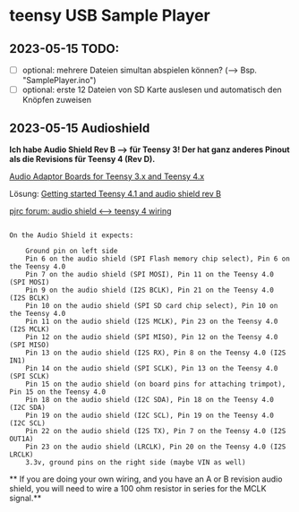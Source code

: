 # teensy USB Sample Player

## 2023-05-15 TODO:

- [ ] optional: mehrere Dateien simultan abspielen können? (--> Bsp. "SamplePlayer.ino")
- [ ] optional: erste 12 Dateien von SD Karte auslesen und automatisch den Knöpfen zuweisen

## 2023-05-15 Audioshield

**Ich habe Audio Shield Rev B --> für Teensy 3! Der hat ganz anderes Pinout als die Revisions für Teensy 4 (Rev D).**

[Audio Adaptor Boards for Teensy 3.x and Teensy 4.x](https://www.pjrc.com/store/teensy3_audio.html)

Lösung: [Getting started Teensy 4.1 and audio shield rev B](https://forum.pjrc.com/threads/64315-Getting-started-Teensy-4-1-and-audio-shield-rev-B)

[pjrc forum: audio shield <--> teensy 4 wiring](https://forum.pjrc.com/threads/57341-Bad-wiring-posted-somewhere-for-Teesny-4-0-to-Audio-Shield?p=214981&viewfull=1#post214981)

```

On the Audio Shield it expects:

    Ground pin on left side
    Pin 6 on the audio shield (SPI Flash memory chip select), Pin 6 on the Teensy 4.0
    Pin 7 on the audio shield (SPI MOSI), Pin 11 on the Teensy 4.0 (SPI MOSI)
    Pin 9 on the audio shield (I2S BCLK), Pin 21 on the Teensy 4.0 (I2S BCLK)
    Pin 10 on the audio shield (SPI SD card chip select), Pin 10 on the Teensy 4.0
    Pin 11 on the audio shield (I2S MCLK), Pin 23 on the Teensy 4.0 (I2S MCLK)
    Pin 12 on the audio shield (SPI MISO), Pin 12 on the Teensy 4.0 (SPI MISO)
    Pin 13 on the audio shield (I2S RX), Pin 8 on the Teensy 4.0 (I2S IN1)
    Pin 14 on the audio shield (SPI SCLK), Pin 13 on the Teensy 4.0 (SPI SCLK)
    Pin 15 on the audio shield (on board pins for attaching trimpot), Pin 15 on the Teensy 4.0
    Pin 18 on the audio shield (I2C SDA), Pin 18 on the Teensy 4.0 (I2C SDA)
    Pin 19 on the audio shield (I2C SCL), Pin 19 on the Teensy 4.0 (I2C SCL)
    Pin 22 on the audio shield (I2S TX), Pin 7 on the Teensy 4.0 (I2S OUT1A)
    Pin 23 on the audio shield (LRCLK), Pin 20 on the Teensy 4.0 (I2S LRCLK)
    3.3v, ground pins on the right side (maybe VIN as well)
```

** If you are doing your own wiring, and you have an A or B revision audio shield, you will need to wire a 100 ohm resistor in series for the MCLK signal.**
